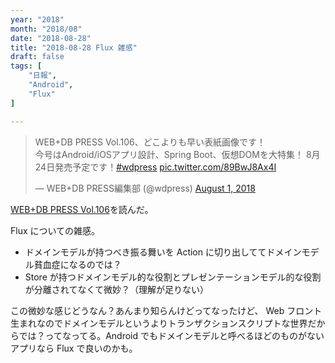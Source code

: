 ```yaml
---
year: "2018"
month: "2018/08"
date: "2018-08-28"
title: "2018-08-28 Flux 雑感"
draft: false
tags: [
    "日報",
    "Android",
    "Flux"
]

---
```


<blockquote class="twitter-tweet"><p lang="ja" dir="ltr">WEB+DB PRESS Vol.106、どこよりも早い表紙画像です！<br>今号はAndroid/iOSアプリ設計、Spring Boot、仮想DOMを大特集！ 8月24日発売予定です！<a href="https://twitter.com/hashtag/wdpress?src=hash&amp;ref_src=twsrc%5Etfw">#wdpress</a> <a href="https://t.co/89BwJ8Ax4I">pic.twitter.com/89BwJ8Ax4I</a></p>&mdash; WEB+DB PRESS編集部 (@wdpress) <a href="https://twitter.com/wdpress/status/1024521167380463616?ref_src=twsrc%5Etfw">August 1, 2018</a></blockquote> <script async src="https://platform.twitter.com/widgets.js" charset="utf-8"></script>

[WEB+DB PRESS Vol.106](https://www.amazon.co.jp/dp/4774199435/wada811-22/)を読んだ。

Flux についての雑感。

- ドメインモデルが持つべき振る舞いを Action に切り出しててドメインモデル貧血症になるのでは？
- Store が持つドメインモデル的な役割とプレゼンテーションモデル的な役割が分離されてなくて微妙？（理解が足りない）

この微妙な感じどうなん？あんまり知らんけどってなったけど、 Web フロント生まれなのでドメインモデルというよりトランザクションスクリプトな世界だからでは？ってなってる。Android でもドメインモデルと呼べるほどのものがないアプリなら Flux で良いのかも。
